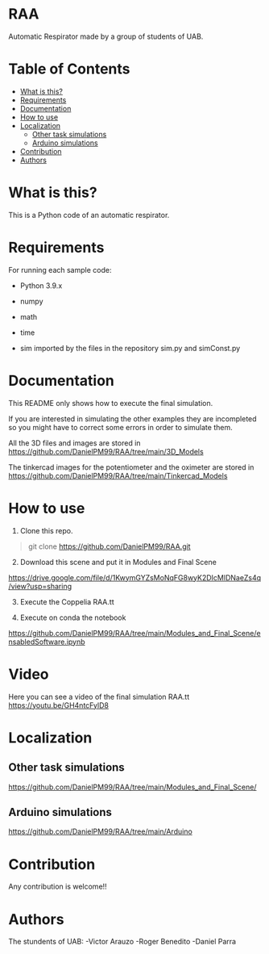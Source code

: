 # RAA
Automatic Respirator made by a group of students of UAB.

# Table of Contents
   * [What is this?](#what-is-this)
   * [Requirements](#requirements)
   * [Documentation](#documentation)
   * [How to use](#how-to-use)
   * [Localization](#localization)
      * [Other task simulations](#other-task-simulations)
      * [Arduino simulations](#arduino-simulations)
   * [Contribution](#contribution)
   * [Authors](#authors)

# What is this?

This is a Python code of an automatic respirator.

# Requirements

For running each sample code:

- Python 3.9.x

- numpy

- math

- time

- sim imported by the files in the repository sim.py and simConst.py

# Documentation

This README only shows how to execute the final simulation.

If you are interested in simulating the other examples they are incompleted so you might have to correct some errors in order to simulate them.

All the 3D files and images are stored in https://github.com/DanielPM99/RAA/tree/main/3D_Models

The tinkercad images for the potentiometer and the oximeter are stored in https://github.com/DanielPM99/RAA/tree/main/Tinkercad_Models

# How to use

1. Clone this repo.

> git clone https://github.com/DanielPM99/RAA.git

2. Download this scene and put it in Modules and Final Scene

https://drive.google.com/file/d/1KwymGYZsMoNqFG8wyK2DIcMlDNaeZs4q/view?usp=sharing

3. Execute the Coppelia RAA.tt

4. Execute on conda the notebook

https://github.com/DanielPM99/RAA/tree/main/Modules_and_Final_Scene/ensabledSoftware.ipynb

# Video
Here you can see a video of the final simulation RAA.tt
https://youtu.be/GH4ntcFylD8

# Localization

## Other task simulations

https://github.com/DanielPM99/RAA/tree/main/Modules_and_Final_Scene/

## Arduino simulations

https://github.com/DanielPM99/RAA/tree/main/Arduino

# Contribution

Any contribution is welcome!!

# Authors

The stundents of UAB:
  -Victor Arauzo
  -Roger Benedito
  -Daniel Parra
